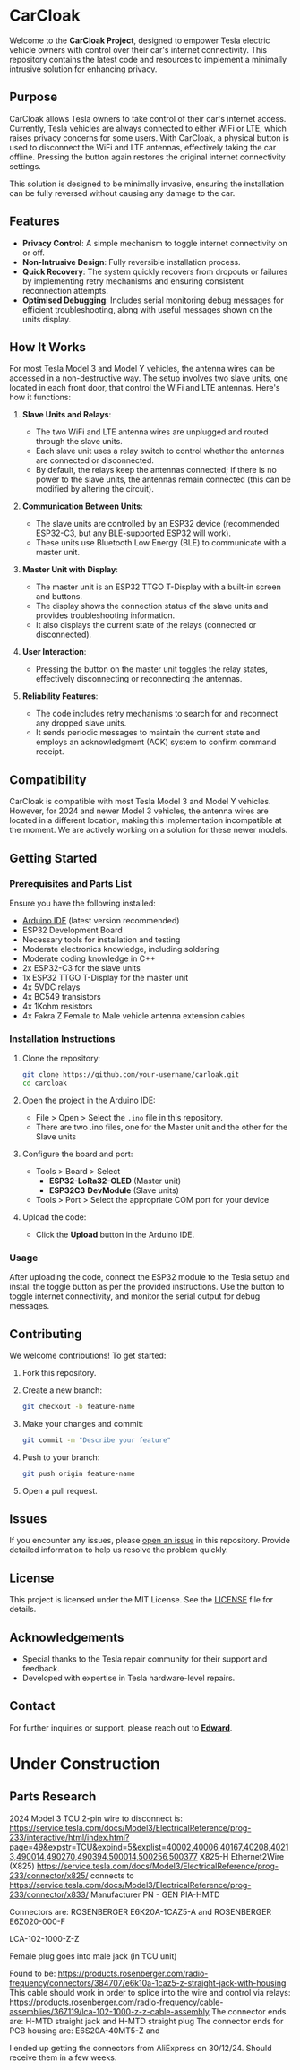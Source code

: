 # CarCloak

Welcome to the **CarCloak Project**, designed to empower Tesla electric vehicle owners with control over their car's internet connectivity. This repository contains the latest code and resources to implement a minimally intrusive solution for enhancing privacy.

## Purpose

CarCloak allows Tesla owners to take control of their car's internet access. Currently, Tesla vehicles are always connected to either WiFi or LTE, which raises privacy concerns for some users. With CarCloak, a physical button is used to disconnect the WiFi and LTE antennas, effectively taking the car offline. Pressing the button again restores the original internet connectivity settings.

This solution is designed to be minimally invasive, ensuring the installation can be fully reversed without causing any damage to the car.

## Features

- **Privacy Control**: A simple mechanism to toggle internet connectivity on or off.
- **Non-Intrusive Design**: Fully reversible installation process.
- **Quick Recovery**: The system quickly recovers from dropouts or failures by implementing retry mechanisms and ensuring consistent reconnection attempts.
- **Optimised Debugging**: Includes serial monitoring debug messages for efficient troubleshooting, along with useful messages shown on the units display.

## How It Works

For most Tesla Model 3 and Model Y vehicles, the antenna wires can be accessed in a non-destructive way. The setup involves two slave units, one located in each front door, that control the WiFi and LTE antennas. Here's how it functions:

1. **Slave Units and Relays**:

   - The two WiFi and LTE antenna wires are unplugged and routed through the slave units.
   - Each slave unit uses a relay switch to control whether the antennas are connected or disconnected.
   - By default, the relays keep the antennas connected; if there is no power to the slave units, the antennas remain connected (this can be modified by altering the circuit).

2. **Communication Between Units**:

   - The slave units are controlled by an ESP32 device (recommended ESP32-C3, but any BLE-supported ESP32 will work).
   - These units use Bluetooth Low Energy (BLE) to communicate with a master unit.

3. **Master Unit with Display**:

   - The master unit is an ESP32 TTGO T-Display with a built-in screen and buttons.
   - The display shows the connection status of the slave units and provides troubleshooting information.
   - It also displays the current state of the relays (connected or disconnected).

4. **User Interaction**:

   - Pressing the button on the master unit toggles the relay states, effectively disconnecting or reconnecting the antennas.

5. **Reliability Features**:

   - The code includes retry mechanisms to search for and reconnect any dropped slave units.
   - It sends periodic messages to maintain the current state and employs an acknowledgment (ACK) system to confirm command receipt.

## Compatibility

CarCloak is compatible with most Tesla Model 3 and Model Y vehicles. However, for 2024 and newer Model 3 vehicles, the antenna wires are located in a different location, making this implementation incompatible at the moment. We are actively working on a solution for these newer models.

## Getting Started

### Prerequisites and Parts List

Ensure you have the following installed:

- [Arduino IDE](https://www.arduino.cc/en/software) (latest version recommended)
- ESP32 Development Board
- Necessary tools for installation and testing
- Moderate electronics knowledge, including soldering
- Moderate coding knowledge in C++
- 2x ESP32-C3 for the slave units
- 1x ESP32 TTGO T-Display for the master unit
- 4x 5VDC relays
- 4x BC549 transistors
- 4x 1Kohm resistors
- 4x Fakra Z Female to Male vehicle antenna extension cables

### Installation Instructions

1. Clone the repository:

   ```bash
   git clone https://github.com/your-username/carloak.git
   cd carcloak
   ```

2. Open the project in the Arduino IDE:

   - File > Open > Select the `.ino` file in this repository.
   - There are two .ino files, one for the Master unit and the other for the Slave units

3. Configure the board and port:

   - Tools > Board > Select&#x20;
     - **ESP32-LoRa32-OLED** (Master unit)
     - **ESP32C3** **DevModule** (Slave units)
   - Tools > Port > Select the appropriate COM port for your device

4. Upload the code:

   - Click the **Upload** button in the Arduino IDE.

### Usage

After uploading the code, connect the ESP32 module to the Tesla setup and install the toggle button as per the provided instructions. Use the button to toggle internet connectivity, and monitor the serial output for debug messages.

## Contributing

We welcome contributions! To get started:

1. Fork this repository.

2. Create a new branch:

   ```bash
   git checkout -b feature-name
   ```

3. Make your changes and commit:

   ```bash
   git commit -m "Describe your feature"
   ```

4. Push to your branch:

   ```bash
   git push origin feature-name
   ```

5. Open a pull request.

## Issues

If you encounter any issues, please [open an issue](https://github.com/your-username/carloak/issues) in this repository. Provide detailed information to help us resolve the problem quickly.

## License

This project is licensed under the MIT License. See the [LICENSE](LICENSE) file for details.

## Acknowledgements

- Special thanks to the Tesla repair community for their support and feedback.
- Developed with expertise in Tesla hardware-level repairs.

## Contact

For further inquiries or support, please reach out to **[Edward](mailto:eddyjahn@gmail.com)**.




# Under Construction
## Parts Research

2024 Model 3 TCU 2-pin wire to disconnect is:
https://service.tesla.com/docs/Model3/ElectricalReference/prog-233/interactive/html/index.html?page=49&expstr=TCU&expind=5&explist=40002,40006,40167,40208,40213,490014,490270,490394,500014,500256,500377
X825-H Ethernet2Wire (X825)
https://service.tesla.com/docs/Model3/ElectricalReference/prog-233/connector/x825/
connects to https://service.tesla.com/docs/Model3/ElectricalReference/prog-233/connector/x833/
Manufacturer PN - GEN PIA-HMTD

Connectors are:
ROSENBERGER E6K20A-1CAZ5-A
and
ROSENBERGER E6Z020-000-F

LCA-102-1000-Z-Z

Female plug goes into male jack (in TCU unit)

Found to be: https://products.rosenberger.com/radio-frequency/connectors/384707/e6k10a-1caz5-z-straight-jack-with-housing
This cable should work in order to splice into the wire and control via relays: https://products.rosenberger.com/radio-frequency/cable-assemblies/367119/lca-102-1000-z-z-cable-assembly
The connector ends are: H-MTD straight jack and 	H-MTD straight plug
The connector ends for PCB housing are: E6S20A-40MT5-Z and 

I ended up getting the connectors from AliExpress on 30/12/24. Should receive them in a few weeks.
